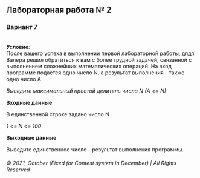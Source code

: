 ## Лабораторная работа № 2 
### Вариант 7

&nbsp;   
__Условие__:  
После вашего успеха в выполнении первой лабораторной работы, дядя Валера решил обратиться к вам с более трудной задачей, связанной с выполнением сложнейших математических операций.
На вход программе подается одно число N, а результат выполнения - также одно число A.


_Выведите максимальный простой делитель числа N (A <= N)_  

__Входные данные__

В единственной строке задано число N.

_1 <= N <= 100_



__Выходные данные__

Выведите единственное число - результат выполнения программы.

 
###### © 2021, October (Fixed for Contest system in December) | All Rights Reserved
